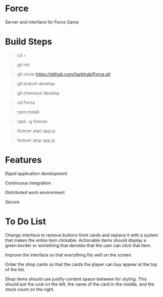 # Force

Server and interface for Force Game

# Build Steps

> cd ~

> git init

> git clone https://github.com/harbhub/Force.git

> git branch develop

> git checkout develop

> cd Force

> npm install

> npm -g forever

> forever start app.js

> forever stop app.js

# Features

Rapid application development

Continuous integration

Distributed work environment

Secure

# To Do List

Change interface to remove buttons from cards and replace it with a system that makes the entire item clickable.  Actionable items should display a green border or something that denotes that the user can click that item.

Improve the interface so that everything fits well on the screen.

Order the shop cards so that the cards the player can buy appear at the top of the list.

Shop items should use justify-content space-between for styling.  This should put the cost on the left, the name of the card in the middle, and the stock count on the right.